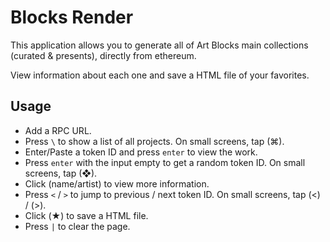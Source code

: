 # Blocks Render

This application allows you to generate all of Art Blocks main collections (curated & presents), directly from ethereum.

View information about each one and save a HTML file of your favorites.

## Usage

- Add a RPC URL.
- Press `\` to show a list of all projects. On small screens, tap (⌘).
- Enter/Paste a token ID and press `enter` to view the work.
- Press `enter` with the input empty to get a random token ID. On small screens, tap (❖).
- Click (name/artist) to view more information.
- Press `<` / `>` to jump to previous / next token ID. On small screens, tap (<) / (>).
- Click (★) to save a HTML file.
- Press `|` to clear the page.
